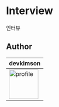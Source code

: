# Interview

인터뷰

## Author

| devkimson                                                                                             |
| ----------------------------------------------------------------------------------------------------- |
| <img width="80" height="80" src="https://avatars.githubusercontent.com/u/71887242?v=4" alt="profile"> |
